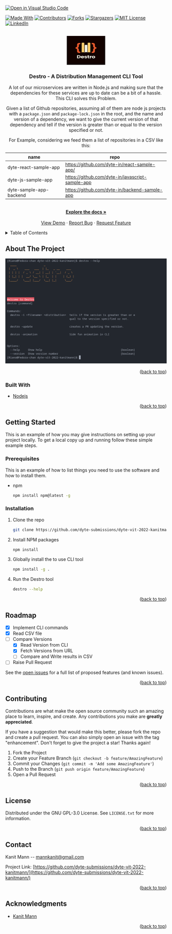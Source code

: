 [![Open in Visual Studio Code](https://classroom.github.com/assets/open-in-vscode-c66648af7eb3fe8bc4f294546bfd86ef473780cde1dea487d3c4ff354943c9ae.svg)](https://classroom.github.com/online_ide?assignment_repo_id=7943950&assignment_repo_type=AssignmentRepo)

<div id="top"></div>
<!--
*** Thanks for checking out the Best-README-Template. If you have a suggestion
*** that would make this better, please fork the repo and create a pull request
*** or simply open an issue with the tag "enhancement".
*** Don't forget to give the project a star!
*** Thanks again! Now go create something AMAZING! :D
-->

<!-- PROJECT SHIELDS -->
<!--
*** I'm using markdown "reference style" links for readability.
*** Reference links are enclosed in brackets [ ] instead of parentheses ( ).
*** See the bottom of this document for the declaration of the reference variables
*** for contributors-url, forks-url, etc. This is an optional, concise syntax you may use.
*** https://www.markdownguide.org/basic-syntax/#reference-style-links
-->
[![Made With][made-with-shield]][made-with-url]
[![Contributors][contributors-shield]][contributors-url]
[![Forks][forks-shield]][forks-url]
[![Stargazers][stars-shield]][stars-url]
[![MIT License][license-shield]][license-url]
[![LinkedIn][linkedin-shield]][linkedin-url]

<!-- PROJECT LOGO -->
<br />
<div align="center">
  <a href="https://github.com/dyte-submissions/dyte-vit-2022-kanitmann">
    <img src="images/Destro.png" alt="Logo" width="120" height="90">
  </a>

<h3 align="center">Destro -  A Distribution Management CLI Tool</h3>

  <p aligh="left">
    A lot of our microservices are written in Node.js and making sure that the dependencies for these services are up to date can be a bit of a hassle. This CLI solves this Problem.

  Given a list of Github repositories, assuming all of them are node js projects with a `package.json` and `package-lock.json` in the root, and the name and version of a dependency, we want to give the current version of that dependency and tell if the version is greater than or equal to the version specified or not.

  For Example, considering we feed them a list of repositories in a CSV like this:

| name                    | repo                                             |
|-------------------------|--------------------------------------------------|
| dyte-react-sample-app   | https://github.com/dyte-in/react-sample-app/     |
| dyte-js-sample-app      | https://github.com/dyte-in/javascript-sample-app |
| dyte-sample-app-backend | https://github.com/dyte-in/backend-sample-app    |

<br />
<a href="https://github.com/dyte-submissions/dyte-vit-2022-kanitmann"><strong>Explore the docs »</strong></a>
<br />
<br />
<a href="https://github.com/dyte-submissions/dyte-vit-2022-kanitmann">View Demo</a>
·
<a href="https://github.com/dyte-submissions/dyte-vit-2022-kanitmann/issues">Report Bug</a>
·
<a href="https://github.com/dyte-submissions/dyte-vit-2022-kanitmann/issues">Request Feature</a>

  </p>
</div>

<!-- TABLE OF CONTENTS -->
<details>
  <summary>Table of Contents</summary>
  <ol>
    <li>
      <a href="#about-the-project">About The Project</a>
      <ul>
        <li><a href="#built-with">Built With</a></li>
      </ul>
    </li>
    <li>
      <a href="#getting-started">Getting Started</a>
      <ul>
        <li><a href="#prerequisites">Prerequisites</a></li>
        <li><a href="#installation">Installation</a></li>
      </ul>
    </li>
    <li><a href="#usage">Usage</a></li>
    <li><a href="#roadmap">Roadmap</a></li>
    <li><a href="#contributing">Contributing</a></li>
    <li><a href="#license">License</a></li>
    <li><a href="#contact">Contact</a></li>
    <li><a href="#acknowledgments">Acknowledgments</a></li>
  </ol>
</details>

<!-- ABOUT THE PROJECT -->

## About The Project

[![Destro][product-screenshot]]()


<p align="right">(<a href="#top">back to top</a>)</p>

### Built With

- [Nodejs](https://nextjs.org/)

<p align="right">(<a href="#top">back to top</a>)</p>

<!-- GETTING STARTED -->

## Getting Started

This is an example of how you may give instructions on setting up your project locally.
To get a local copy up and running follow these simple example steps.

### Prerequisites

This is an example of how to list things you need to use the software and how to install them.

- npm
  ```sh
  npm install npm@latest -g
  ```

### Installation

1. Clone the repo
   ```sh
   git clone https://github.com/dyte-submissions/dyte-vit-2022-kanitmann.git
   ```
2. Install NPM packages
   ```sh
   npm install
   ```
3. Globally install the to use CLI tool
   ```sh
   npm install -g .
   ```
4. Run the Destro tool
    ```sh
    destro --help
    ```

<p align="right">(<a href="#top">back to top</a>)</p>

<!-- ROADMAP -->

## Roadmap

- [x] Implement CLI commands
- [x] Read CSV file
- [ ] Compare Versions
  - [x] Read Version from CLI
  - [x] Fetch Versions from URL
  - [ ] Compare and Write results in CSV
- [ ] Raise Pull Request

See the [open issues](https://github.com/dyte-submissions/dyte-vit-2022-kanitmann/issues) for a full list of proposed features (and known issues).

<p align="right">(<a href="#top">back to top</a>)</p>

<!-- CONTRIBUTING -->

## Contributing

Contributions are what make the open source community such an amazing place to learn, inspire, and create. Any contributions you make are **greatly appreciated**.

If you have a suggestion that would make this better, please fork the repo and create a pull request. You can also simply open an issue with the tag "enhancement".
Don't forget to give the project a star! Thanks again!

1. Fork the Project
2. Create your Feature Branch (`git checkout -b feature/AmazingFeature`)
3. Commit your Changes (`git commit -m 'Add some AmazingFeature'`)
4. Push to the Branch (`git push origin feature/AmazingFeature`)
5. Open a Pull Request

<p align="right">(<a href="#top">back to top</a>)</p>

<!-- LICENSE -->

## License

Distributed under the GNU GPL-3.0 License. See `LICENSE.txt` for more information.

<p align="right">(<a href="#top">back to top</a>)</p>

<!-- CONTACT -->

## Contact

Kanit Mann -- mannkanit@gmail.com

Project Link: [https://github.com/dyte-submissions/dyte-vit-2022-kanitmann/](https://github.com/dyte-submissions/dyte-vit-2022-kanitmann/)

<p align="right">(<a href="#top">back to top</a>)</p>

<!-- ACKNOWLEDGMENTS -->

## Acknowledgments

- [Kanit Mann](https://github.com/kanitmann)

<p align="right">(<a href="#top">back to top</a>)</p>

<!-- MARKDOWN LINKS & IMAGES -->
<!-- https://www.markdownguide.org/basic-syntax/#reference-style-links -->

[contributors-shield]: https://img.shields.io/github/contributors/kanitmann/Metasploit_Exploit.svg?style=for-the-badge
[contributors-url]: https://github.com/kanitmann/Metasploit_Exploit/graphs/contributors
[forks-shield]: https://img.shields.io/github/forks/kanitmann/Metasploit_Exploit.svg?style=for-the-badge
[forks-url]: https://github.com/kanitmann/Metasploit_Exploit/network/members
[stars-shield]: https://img.shields.io/github/stars/kanitmann/Metasploit_Exploit.svg?style=for-the-badge
[stars-url]: https://github.com/kanitmann/Metasploit_Exploit/stargazers
[license-shield]: https://img.shields.io/github/license/kanitmann/Muses-Mini-frontend?style=for-the-badge&logo=appveyor
[license-url]: https://github.com/kanitmann/Muses-Mini-frontend/blob/master/LICENSE.txt
[made-with-shield]: https://img.shields.io/github/languages/top/kanitmann/ocrApiTesting?style=for-the-badge
[made-with-url]: https://shields.io/github/languages/top/kanitmann/ocrApiTesting.svg?style-for-the-badge
[linkedin-shield]: https://img.shields.io/badge/-LinkedIn-black.svg?style=for-the-badge&logo=linkedin&colorB=555
[linkedin-url]: https://linkedin.com/in/kanitmann
[product-screenshot]: images/Screenshot.png
